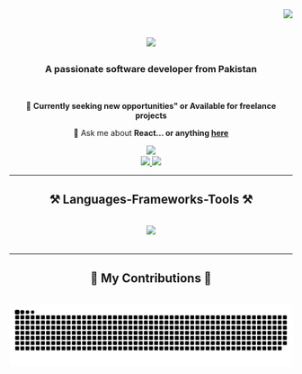 <img align="right" src="https://visitor-badge.laobi.icu/badge?page_id=Luqman-Khokhar.Luqman-Khokhar" />

<h1 align="center">
    <img src="https://readme-typing-svg.herokuapp.com/?font=Righteous&size=35&center=true&vCenter=true&width=500&height=70&duration=4000&lines=Hi+There!+👋;+I'm+Luqman!;" />
</h1>

<h3 align="center">A passionate software developer from Pakistan</h3>

<br/>

<div align="center">
 
 🔭  **Currently seeking new opportunities" or Available for freelance projects**

💬 Ask me about **React... or anything [here](https://github.com/Luqman-Khokhar/Luqman-Khokhar/issues)**

 </div>
 
<div id="header" align="center">
  <img src="https://media.giphy.com/media/M9gbBd9nbDrOTu1Mqx/giphy.gif" width="100"/>
</div>
<div align="center"> 
  <a href="mailto:muhammadluqmang@gmail.com">
    <img src="https://img.shields.io/badge/Gmail-333333?style=for-the-badge&logo=gmail&logoColor=red" />
  </a>
  <a href="https://linkedin.com/in/muhammad-luqman-khokhar" target="_blank">
    <img src="https://img.shields.io/badge/LinkedIn-0077B5?style=for-the-badge&logo=linkedin&logoColor=white" target="_blank" />
  </a>
</div>

 <hr/>
 
<h2 align="center">⚒️ Languages-Frameworks-Tools ⚒️</h2>
<br/>
<div align="center">
    <img src="https://skillicons.dev/icons?i=javascript,react,nextjs,bootstrap,mui,tailwind,html,css,vscode,github" />
</div>
<br/>
<hr/>
<div align="center">
  <h2>🐍 My Contributions 🐍</h2>
  <br>
  <img alt="snake eating my contributions" src="https://raw.githubusercontent.com/salesp07/salesp07/output/github-contribution-grid-snake.svg" />  
  <br/>
</div>


